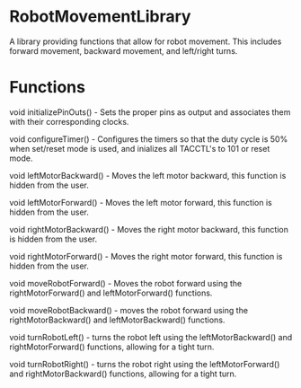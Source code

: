 RobotMovementLibrary
====================

A library providing functions that allow for robot movement. This includes forward movement, backward movement, and left/right turns.

Functions
=========

void initializePinOuts() - Sets the proper pins as output and associates them with their corresponding clocks.

void configureTimer() - Configures the timers so that the duty cycle is 50% when set/reset mode is used, and inializes all TACCTL's to 101 or reset mode.

void leftMotorBackward() - Moves the left motor backward, this function is hidden from the user.

void leftMotorForward() - Moves the left motor forward, this function is hidden from the user.

void rightMotorBackward() - Moves the right motor backward, this function is hidden from the user.

void rightMotorForward()  - Moves the right motor forward, this function is hidden from the user.

void moveRobotForward() - Moves the robot forward using the rightMotorForward() and leftMotorForward() functions.

void moveRobotBackward() - moves the robot forward using the rightMotorBackward() and leftMotorBackward() functions.

void turnRobotLeft() - turns the robot left using the leftMotorBackward() and rightMotorForward() functions, allowing for a tight turn.

void turnRobotRight() - turns the robot right using the leftMotorForward() and rightMotorBackward() functions, allowing for a tight turn.
